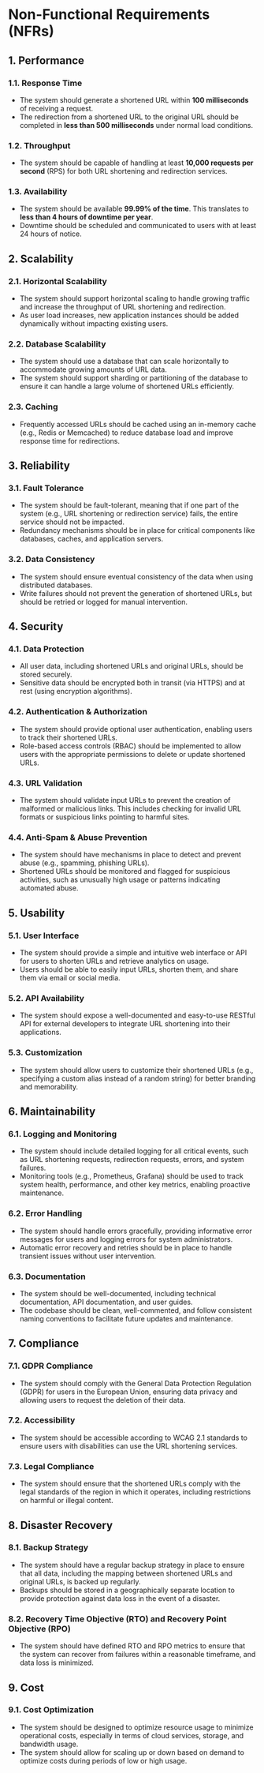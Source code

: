 # Non-Functional Requirements (NFRs) 

## 1. **Performance**

### 1.1. Response Time
- The system should generate a shortened URL within **100 milliseconds** of receiving a request.
- The redirection from a shortened URL to the original URL should be completed in **less than 500 milliseconds** under normal load conditions.

### 1.2. Throughput
- The system should be capable of handling at least **10,000 requests per second** (RPS) for both URL shortening and redirection services.

### 1.3. Availability
- The system should be available **99.99% of the time**. This translates to **less than 4 hours of downtime per year**.
- Downtime should be scheduled and communicated to users with at least 24 hours of notice.

## 2. **Scalability**

### 2.1. Horizontal Scalability
- The system should support horizontal scaling to handle growing traffic and increase the throughput of URL shortening and redirection.
- As user load increases, new application instances should be added dynamically without impacting existing users.

### 2.2. Database Scalability
- The system should use a database that can scale horizontally to accommodate growing amounts of URL data.
- The system should support sharding or partitioning of the database to ensure it can handle a large volume of shortened URLs efficiently.

### 2.3. Caching
- Frequently accessed URLs should be cached using an in-memory cache (e.g., Redis or Memcached) to reduce database load and improve response time for redirections.

## 3. **Reliability**

### 3.1. Fault Tolerance
- The system should be fault-tolerant, meaning that if one part of the system (e.g., URL shortening or redirection service) fails, the entire service should not be impacted.
- Redundancy mechanisms should be in place for critical components like databases, caches, and application servers.

### 3.2. Data Consistency
- The system should ensure eventual consistency of the data when using distributed databases.
- Write failures should not prevent the generation of shortened URLs, but should be retried or logged for manual intervention.

## 4. **Security**

### 4.1. Data Protection
- All user data, including shortened URLs and original URLs, should be stored securely.
- Sensitive data should be encrypted both in transit (via HTTPS) and at rest (using encryption algorithms).

### 4.2. Authentication & Authorization
- The system should provide optional user authentication, enabling users to track their shortened URLs.
- Role-based access controls (RBAC) should be implemented to allow users with the appropriate permissions to delete or update shortened URLs.

### 4.3. URL Validation
- The system should validate input URLs to prevent the creation of malformed or malicious links. This includes checking for invalid URL formats or suspicious links pointing to harmful sites.

### 4.4. Anti-Spam & Abuse Prevention
- The system should have mechanisms in place to detect and prevent abuse (e.g., spamming, phishing URLs).
- Shortened URLs should be monitored and flagged for suspicious activities, such as unusually high usage or patterns indicating automated abuse.

## 5. **Usability**

### 5.1. User Interface
- The system should provide a simple and intuitive web interface or API for users to shorten URLs and retrieve analytics on usage.
- Users should be able to easily input URLs, shorten them, and share them via email or social media.
  
### 5.2. API Availability
- The system should expose a well-documented and easy-to-use RESTful API for external developers to integrate URL shortening into their applications.

### 5.3. Customization
- The system should allow users to customize their shortened URLs (e.g., specifying a custom alias instead of a random string) for better branding and memorability.

## 6. **Maintainability**

### 6.1. Logging and Monitoring
- The system should include detailed logging for all critical events, such as URL shortening requests, redirection requests, errors, and system failures.
- Monitoring tools (e.g., Prometheus, Grafana) should be used to track system health, performance, and other key metrics, enabling proactive maintenance.

### 6.2. Error Handling
- The system should handle errors gracefully, providing informative error messages for users and logging errors for system administrators.
- Automatic error recovery and retries should be in place to handle transient issues without user intervention.

### 6.3. Documentation
- The system should be well-documented, including technical documentation, API documentation, and user guides.
- The codebase should be clean, well-commented, and follow consistent naming conventions to facilitate future updates and maintenance.

## 7. **Compliance**

### 7.1. GDPR Compliance
- The system should comply with the General Data Protection Regulation (GDPR) for users in the European Union, ensuring data privacy and allowing users to request the deletion of their data.

### 7.2. Accessibility
- The system should be accessible according to WCAG 2.1 standards to ensure users with disabilities can use the URL shortening services.

### 7.3. Legal Compliance
- The system should ensure that the shortened URLs comply with the legal standards of the region in which it operates, including restrictions on harmful or illegal content.

## 8. **Disaster Recovery**

### 8.1. Backup Strategy
- The system should have a regular backup strategy in place to ensure that all data, including the mapping between shortened URLs and original URLs, is backed up regularly.
- Backups should be stored in a geographically separate location to provide protection against data loss in the event of a disaster.

### 8.2. Recovery Time Objective (RTO) and Recovery Point Objective (RPO)
- The system should have defined RTO and RPO metrics to ensure that the system can recover from failures within a reasonable timeframe, and data loss is minimized.

## 9. **Cost**

### 9.1. Cost Optimization
- The system should be designed to optimize resource usage to minimize operational costs, especially in terms of cloud services, storage, and bandwidth usage.
- The system should allow for scaling up or down based on demand to optimize costs during periods of low or high usage.
